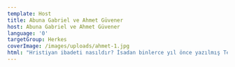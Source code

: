 ```yaml
---
template: Host
title: Abuna Gabriel ve Ahmet Güvener
host: Abuna Gabriel ve Ahmet Güvener
language: '0'
targetGroup: Herkes
coverImage: /images/uploads/ahmet-1.jpg
html: "Hristiyan ibadeti nasıldır? İsadan binlerce yıl önce yazılmış Tevratta\r neden İsa Mesih’in adı geçiyor? Güneydoğudaki kadim halklar pagan\r inancından nasıl kurtuldular? Ahmet Güvener soruyor, Abuna\r Gabriel Akyüz ve Pastör Ender Peker yanıtlıyor. \"Hristiyan Şeriatı\"\r yalnızca Kanal Hayat ekranlarında. Kaçırmayın."
---
```


